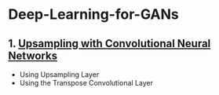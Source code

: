 # Deep-Learning-for-GANs

## 1. [Upsampling with Convolutional Neural Networks](https://github.com/kuluruvineeth/Deep-Learning-for-GANs/blob/main/Upsampling%20with%20Convolutional%20Neural%20Networks.ipynb)
   * Using Upsampling Layer
   * Using the Transpose Convolutional Layer
